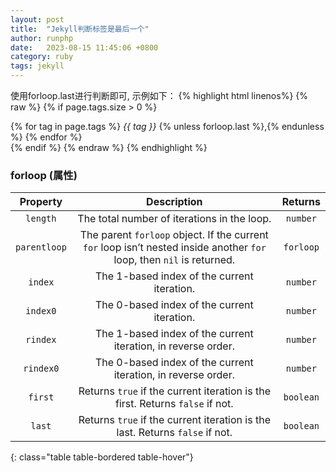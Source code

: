 ```yaml
---
layout: post
title:  "Jekyll判断标签是最后一个"
author: runphp
date:   2023-08-15 11:45:06 +0800
category: ruby
tags: jekyll
---
```


使用forloop.last进行判断即可, 示例如下：
{% highlight html linenos%}
{% raw %}
{% if page.tags.size > 0 %}
<div>
  <i class="bi bi-tags" aria-hidden="true"></i>
    {% for tag in page.tags %}
      <i class="p-1 text-info-emphasis bg-info-subtle border border-primary-subtle rounded-1">{{ tag }}</i>
      {% unless forloop.last %},{% endunless %}
    {% endfor %}
</div>
{% endif %}
{% endraw %}
{% endhighlight %}

### forloop (属性)

|   Property   |                         Description                          |  Returns  |
| :----------: | :----------------------------------------------------------: | :-------: |
|   `length`   |         The total number of iterations in the loop.          | `number`  |
| `parentloop` | The parent `forloop` object. If the current `for` loop isn’t nested inside another `for` loop, then `nil` is returned. | `forloop` |
|   `index`    |         The 1-based index of the current iteration.          | `number`  |
|   `index0`   |         The 0-based index of the current iteration.          | `number`  |
|   `rindex`   | The 1-based index of the current iteration, in reverse order. | `number`  |
|  `rindex0`   | The 0-based index of the current iteration, in reverse order. | `number`  |
|   `first`    | Returns `true` if the current iteration is the first. Returns `false` if not. | `boolean` |
|    `last`    | Returns `true` if the current iteration is the last. Returns `false` if not. | `boolean` |
{: class="table table-bordered table-hover"}